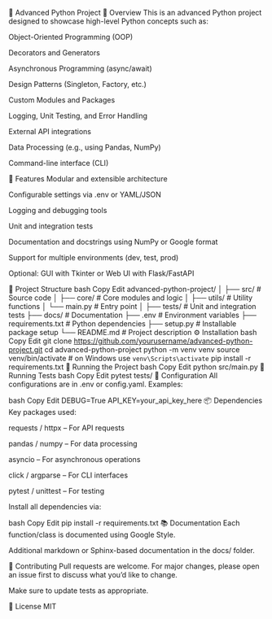 🐍 Advanced Python Project
📌 Overview
This is an advanced Python project designed to showcase high-level Python concepts such as:

Object-Oriented Programming (OOP)

Decorators and Generators

Asynchronous Programming (async/await)

Design Patterns (Singleton, Factory, etc.)

Custom Modules and Packages

Logging, Unit Testing, and Error Handling

External API integrations

Data Processing (e.g., using Pandas, NumPy)

Command-line interface (CLI)

🚀 Features
Modular and extensible architecture

Configurable settings via .env or YAML/JSON

Logging and debugging tools

Unit and integration tests

Documentation and docstrings using NumPy or Google format

Support for multiple environments (dev, test, prod)

Optional: GUI with Tkinter or Web UI with Flask/FastAPI

📂 Project Structure
bash
Copy
Edit
advanced-python-project/
│
├── src/                   # Source code
│   ├── core/              # Core modules and logic
│   ├── utils/             # Utility functions
│   └── main.py            # Entry point
│
├── tests/                 # Unit and integration tests
├── docs/                  # Documentation
├── .env                   # Environment variables
├── requirements.txt       # Python dependencies
├── setup.py               # Installable package setup
└── README.md              # Project description
⚙️ Installation
bash
Copy
Edit
git clone https://github.com/yourusername/advanced-python-project.git
cd advanced-python-project
python -m venv venv
source venv/bin/activate  # on Windows use `venv\Scripts\activate`
pip install -r requirements.txt
🧪 Running the Project
bash
Copy
Edit
python src/main.py
🧪 Running Tests
bash
Copy
Edit
pytest tests/
📝 Configuration
All configurations are in .env or config.yaml. Examples:

bash
Copy
Edit
DEBUG=True
API_KEY=your_api_key_here
📦 Dependencies
Key packages used:

requests / httpx – For API requests

pandas / numpy – For data processing

asyncio – For asynchronous operations

click / argparse – For CLI interfaces

pytest / unittest – For testing

Install all dependencies via:

bash
Copy
Edit
pip install -r requirements.txt
📚 Documentation
Each function/class is documented using Google Style.

Additional markdown or Sphinx-based documentation in the docs/ folder.

🤝 Contributing
Pull requests are welcome. For major changes, please open an issue first to discuss what you’d like to change.

Make sure to update tests as appropriate.

📄 License
MIT
